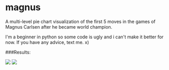 # magnus
A multi-level pie chart visualization of the first 5 moves in the games of Magnus Carlsen after he became world champion.

I'm a beginner in python so some code is ugly and i can't make it better for now. If you have any advice, text me. x)


###Results:

<img src="White.jpeg"/>

<img src="Black.jpeg"/>

